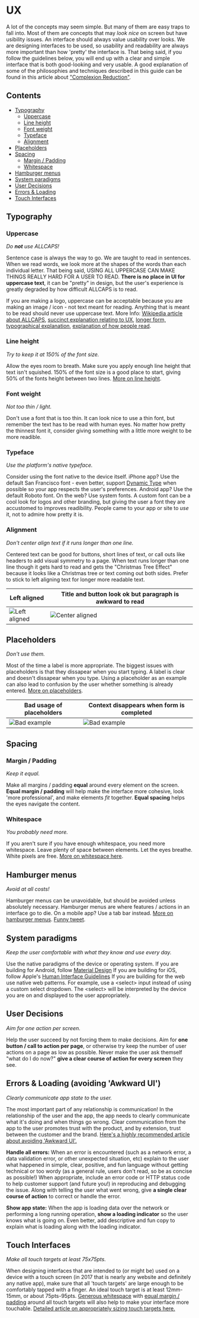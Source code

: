 # UX

A lot of the concepts may seem simple.
But many of them are easy traps to fall into.
Most of them are concepts that may _look nice_ on screen but have usibility issues.
An interface should always value usability over looks.
We are designing interfaces to be used, so usability and readability are always more important than how 'pretty' the interface is. That being said, if you follow the guidelines below, you will end up with a clear and simple interface that is both good-looking and very usable. A good explanation of some of the philosophies and techniques described in this guide can be found in this article about ["Complexion Reduction"](https://medium.com/swarm-nyc/complexion-reduction-a-new-trend-in-mobile-design-cef033a0b978#.ly9x7zosu).

## Contents
* [Typography](#typography)
  * [Uppercase](#uppercase)
  * [Line height](#line-height)
  * [Font weight](#font-weight)
  * [Typeface](#typeface)
  * [Alignment](#alignment)
* [Placeholders](#placeholders)
* [Spacing](#spacing)
  * [Margin / Padding](#margin--padding)
  * [Whitespace](#whitespace)
* [Hamburger menus](#hamburger-menus)
* [System paradigms](#system-paradigms)
* [User Decisions](#user-decisions)
* [Errors & Loading](#errors--loading-avoiding-awkward-ui)
* [Touch Interfaces](#touch-interfaces)

## Typography

### Uppercase
_Do **not** use ALLCAPS!_

Sentence case is always the way to go.
We are taught to read in sentences.
When we read words, we look more at the shapes of the words than each individual letter.
That being said, USING ALL UPPERCASE CAN MAKE THINGS REALLY HARD FOR A USER TO READ.
**There is no place in UI for uppercase text**, it can be "pretty" in design, but the user's experience is greatly degraded by how difficult ALLCAPS is to read.

If you are making a logo, uppercase can be acceptable because you are making an image / icon - not text meant for reading.
Anything that is meant to be read should never use uppercase text. More Info: [Wikipedia article about ALLCAPS](https://en.wikipedia.org/wiki/All_caps), [succinct explanation relating to UX](http://uxmovement.com/content/all-caps-hard-for-users-to-read/), [longer form, typographical explanation](http://practicaltypography.com/all-caps.html), [explanation of how people read](http://www.graphics.com/article-old/how-people-read).

### Line height
_Try to keep it at 150% of the font size._

Allow the eyes room to breath.
Make sure you apply enough line height that text isn't squished.
150% of the font size is a good place to start, giving 50% of the fonts height between two lines.
[More on line height](https://www.quora.com/What-is-the-ideal-line-height-for-readability).

### Font weight
_Not too thin / light._

Don't use a font that is too thin.
It can look nice to use a thin font, but remember the text has to be read with human eyes.
No matter how pretty the thinnest font it, consider giving something with a little more weight to be more readible.

### Typeface
_Use the platform's native typeface._

Consider using the font native to the device itself.
iPhone app? Use the default San Francisco font - even better, support [Dynamic Type](http://useyourloaf.com/blog/supporting-dynamic-type/) when possible so your app respects the user's preferences.
Android app? Use the default Roboto font.
On the web? Use system fonts.
A custom font can be a cool look for logos and other branding, but giving the user a font they are accustomed to improves readibility. People came to your app or site to _use_ it, not to admire how pretty it is.

### Alignment
_Don't center align text if it runs longer than one line._

Centered text can be good for buttons, short lines of text, or call outs like headers to add visual symmetry to a page. When text runs longer than one line though it gets hard to read and gets the "Christmas Tree Effect" because it looks like a Christmas tree or text coming out both sides. Prefer to stick to left aligning text for longer more readable text.

| Left aligned | Title and button look ok but paragraph is awkward to read |
| --- | --- |
| ![Left aligned](https://dockwa.github.io/ux/img/alignment-1.png) | ![Center aligned](https://dockwa.github.io/ux/img/alignment-2.png) |

## Placeholders
_Don't use them._

Most of the time a label is more appropriate.
The biggest issues with placeholders is that they dissapear when you start typing.
A label is clear and doesn't dissapear when you type.
Using a placeholder as an example can also lead to confusion by the user whether something is already entered.
[More on placeholders](https://uxdesign.cc/alternatives-to-placeholder-text-13f430abc56f#.36p3oc4qo).

| Bad usage of placeholders | Context disappears when form is completed |
| --- | --- |
| ![Bad example](https://dockwa.github.io/ux/img/placeholder-1.png) | ![Bad example](https://dockwa.github.io/ux/img/placeholder-2.png) |


## Spacing

### Margin / Padding
_Keep it equal._

Make all margins / padding **equal** around every element on the screen. **Equal margin / padding** will help make the interface more cohesive, look 'more professional', and make elements _fit_ together. **Equal spacing** helps the eyes navigate the content.

### Whitespace
_You probably need more._

If you aren't sure if you have enough whitespace, you need more whitespace. Leave plenty of space between elements. Let the eyes breathe. White pixels are free. [More on whitespace here](http://uxmyths.com/post/2059998441/myth-28-white-space-is-wasted-space).

## Hamburger menus
_Avoid at all costs!_

Hamburger menus can be unavoidable, but should be avoided unless absolutely necessary.
Hamburger menus are where features / actions in an interface go to die.
On a mobile app? Use a tab bar instead.
[More on hamburger menus](https://lmjabreu.com/post/why-and-how-to-avoid-hamburger-menus/).
[Funny tweet](https://twitter.com/lukew/status/443425041795928064?ref_src=twsrc%5Etfw).

## System paradigms
_Keep the user comfortable with what they know and use every day._

Use the native paradigms of the device or operating system.
If you are building for Android, follow [Material Design](https://material.io/guidelines/)
If you are building for iOS, follow Apple's [Human Interface Guidelines](https://developer.apple.com/ios/human-interface-guidelines/overview/design-principles/)
If you are building for the web use native web patterns. For example, use a \<select\> input instead of using a custom select dropdown. The \<select\> will be interpreted by the device you are on and displayed to the user appropriately.


## User Decisions
_Aim for one action per screen._

Help the user succeed by not forcing them to make decisions. Aim for **one button / call to action per page**, or otherwise try keep the number of user actions on a page as low as possible. Never make the user ask themself "what do I do now?" **give a clear course of action for every screen** they see.

## Errors & Loading (avoiding 'Awkward UI')
_Clearly communicate app state to the user._

The most important part of any relationship is communication! In the relationship of the user and the app, the app needs to clearly communicate what it's doing and when things go wrong. Clear communication from the app to the user promotes trust with the product, and by extension, trust between the customer and the brand. [Here's a highly recommended article about avoiding 'Awkward UI'.](http://scotthurff.com/posts/why-your-user-interface-is-awkward-youre-ignoring-the-ui-stack)

**Handle all errors:** When an error is encountered (such as a network error, a data validation error, or other unexpected situation, etc) explain to the user what happened in simple, clear, positive, and fun language without getting technical or too wordy (as a general rule, users don't read, so be as concise as possible!) When appropriate, include an error code or HTTP status code to help customer support (and future you!) in reproducing and debugging the issue. Along with telling the user what went wrong, give **a single clear course of action** to correct or handle the error.

**Show app state:** When the app is loading data over the network or performing a long running operation, **show a loading indicator** so the user knows what is going on. Even better, add descriptive and fun copy to explain what is loading along with the loading indicator. 


## Touch Interfaces
_Make all touch targets at least 75x75pts._

When designing interfaces that are intended to (or might be) used on a device with a touch screen (in 2017 that is nearly any website and definitely any native app), make sure that all 'touch targets' are large enough to be comfortably tapped with a finger. An ideal touch target is at least 12mm-15mm, or about 75pts-95pts. [Generous whitespace](#whitespace) with [equal margin / padding](#margin--padding) around all touch targets will also help to make your interface more touchable. [Detailed article on appropriately sizing touch targets here.](http://scotthurff.com/posts/how-to-make-truly-tappable-user-interfaces)

